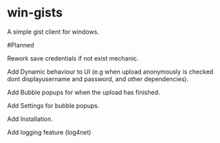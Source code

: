 win-gists
=========

A simple gist client for windows. 

#Planned

Rework save credentials if not exist mechanic.

Add Dynamic behaviour to UI (e.g when upload anonymously is checked dont displayusername and password, and other dependencies). 

Add Bubble popups for when the upload has finished. 

Add Settings for bubble popups.

Add Installation. 

Add logging feature (log4net)
